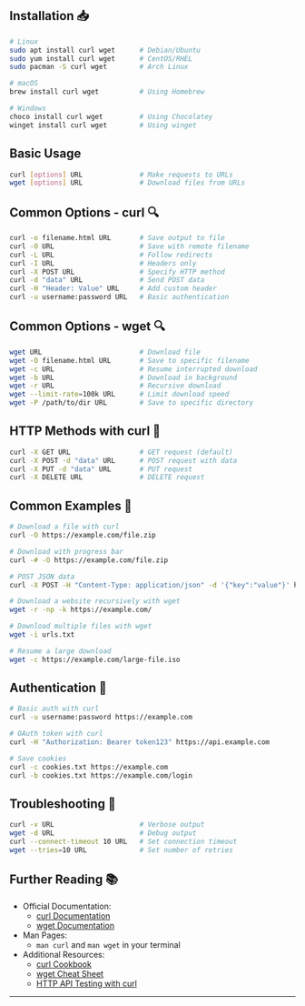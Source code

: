 
## Installation 📥
```bash
# Linux
sudo apt install curl wget      # Debian/Ubuntu
sudo yum install curl wget      # CentOS/RHEL
sudo pacman -S curl wget        # Arch Linux

# macOS
brew install curl wget          # Using Homebrew

# Windows
choco install curl wget         # Using Chocolatey
winget install curl wget        # Using winget
```

## Basic Usage
```bash
curl [options] URL              # Make requests to URLs
wget [options] URL              # Download files from URLs
```

## Common Options - curl 🔍
```bash
curl -o filename.html URL       # Save output to file
curl -O URL                     # Save with remote filename
curl -L URL                     # Follow redirects
curl -I URL                     # Headers only
curl -X POST URL                # Specify HTTP method
curl -d "data" URL              # Send POST data
curl -H "Header: Value" URL     # Add custom header
curl -u username:password URL   # Basic authentication
```

## Common Options - wget 🔍
```bash
wget URL                        # Download file
wget -O filename.html URL       # Save to specific filename
wget -c URL                     # Resume interrupted download
wget -b URL                     # Download in background
wget -r URL                     # Recursive download
wget --limit-rate=100k URL      # Limit download speed
wget -P /path/to/dir URL        # Save to specific directory
```

## HTTP Methods with curl 🔄
```bash
curl -X GET URL                 # GET request (default)
curl -X POST -d "data" URL      # POST request with data
curl -X PUT -d "data" URL       # PUT request
curl -X DELETE URL              # DELETE request
```

## Common Examples 🚀
```bash
# Download a file with curl
curl -O https://example.com/file.zip

# Download with progress bar
curl -# -O https://example.com/file.zip

# POST JSON data
curl -X POST -H "Content-Type: application/json" -d '{"key":"value"}' https://api.example.com

# Download a website recursively with wget
wget -r -np -k https://example.com/

# Download multiple files with wget
wget -i urls.txt

# Resume a large download
wget -c https://example.com/large-file.iso
```

## Authentication 🔐
```bash
# Basic auth with curl
curl -u username:password https://example.com

# OAuth token with curl
curl -H "Authorization: Bearer token123" https://api.example.com

# Save cookies
curl -c cookies.txt https://example.com
curl -b cookies.txt https://example.com/login
```

## Troubleshooting 🔧
```bash
curl -v URL                     # Verbose output
wget -d URL                     # Debug output
curl --connect-timeout 10 URL   # Set connection timeout
wget --tries=10 URL             # Set number of retries
```

## Further Reading 📚
- Official Documentation:
  - [curl Documentation](https://curl.se/docs/)
  - [wget Documentation](https://www.gnu.org/software/wget/manual/wget.html)
- Man Pages: 
  - `man curl` and `man wget` in your terminal
- Additional Resources:
  - [curl Cookbook](https://catonmat.net/cookbooks/curl)
  - [wget Cheat Sheet](https://gist.github.com/Dammmien/4af98e05f9c51c2da007cc70d62bf562)
  - [HTTP API Testing with curl](https://curl.se/docs/httpscripting.html)

---